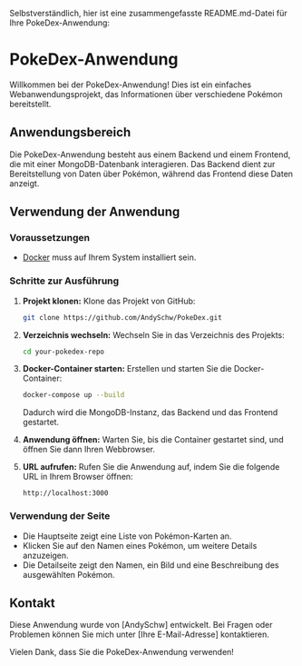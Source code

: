 Selbstverständlich, hier ist eine zusammengefasste README.md-Datei für Ihre PokeDex-Anwendung:


# PokeDex-Anwendung

Willkommen bei der PokeDex-Anwendung! Dies ist ein einfaches Webanwendungsprojekt, das Informationen über verschiedene Pokémon bereitstellt.

## Anwendungsbereich

Die PokeDex-Anwendung besteht aus einem Backend und einem Frontend, die mit einer MongoDB-Datenbank interagieren. Das Backend dient zur Bereitstellung von Daten über Pokémon, während das Frontend diese Daten anzeigt.

## Verwendung der Anwendung

### Voraussetzungen

- [Docker](https://www.docker.com/) muss auf Ihrem System installiert sein.

### Schritte zur Ausführung

1. **Projekt klonen:** Klone das Projekt von GitHub:

   ```bash
   git clone https://github.com/AndySchw/PokeDex.git
   ```

2. **Verzeichnis wechseln:** Wechseln Sie in das Verzeichnis des Projekts:

   ```bash
   cd your-pokedex-repo
   ```

3. **Docker-Container starten:** Erstellen und starten Sie die Docker-Container:

   ```bash
   docker-compose up --build
   ```

   Dadurch wird die MongoDB-Instanz, das Backend und das Frontend gestartet.

4. **Anwendung öffnen:** Warten Sie, bis die Container gestartet sind, und öffnen Sie dann Ihren Webbrowser.

5. **URL aufrufen:** Rufen Sie die Anwendung auf, indem Sie die folgende URL in Ihrem Browser öffnen:

   ```
   http://localhost:3000
   ```

### Verwendung der Seite

- Die Hauptseite zeigt eine Liste von Pokémon-Karten an.
- Klicken Sie auf den Namen eines Pokémon, um weitere Details anzuzeigen.
- Die Detailseite zeigt den Namen, ein Bild und eine Beschreibung des ausgewählten Pokémon.

## Kontakt

Diese Anwendung wurde von [AndySchw] entwickelt. Bei Fragen oder Problemen können Sie mich unter [Ihre E-Mail-Adresse] kontaktieren.

Vielen Dank, dass Sie die PokeDex-Anwendung verwenden!
```

